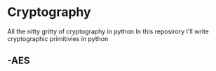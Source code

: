 # Cryptography
All the nitty gritty of cryptography in python
In this reposirory I'll write cryptographic primitivies in python


<h2>-AES</h2>
